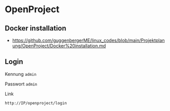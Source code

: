 # OpenProject


## Docker installation
+ https://github.com/guggenbergerME/linux_codes/blob/main/Projektplanung/OpenProject/Docker%20installation.md


## Login

Kennung ```admin```

Passwort ```admin```

Link
```
http://IP/openproject/login
```
